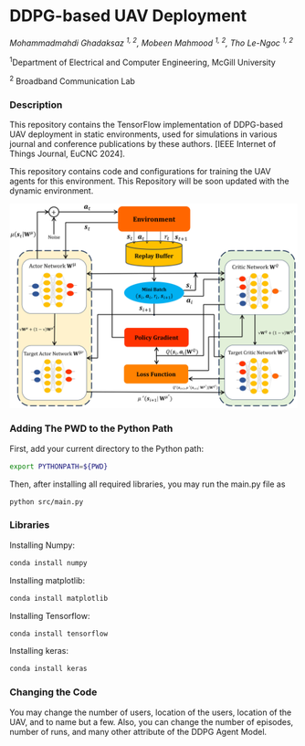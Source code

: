 # DDPG-based UAV Deployment
_Mohammadmahdi Ghadaksaz <sup>1, 2</sup>, Mobeen Mahmood <sup>1, 2</sup>, Tho Le-Ngoc <sup>1, 2</sup>_

<sup>1</sup>Department of Electrical and Computer Engineering, McGill University

<sup>2</sup> Broadband Communication Lab
### Description
This repository contains the TensorFlow implementation of DDPG-based UAV deployment in static environments, used for simulations in various journal and conference publications by these authors. [IEEE Internet of Things Journal, EuCNC 2024].

This repository contains code and configurations for training the UAV agents for this environment. This Repository will be soon updated with the dynamic environment.

![teaser](DDPG_Block.jpg) 

### Adding The PWD to the Python Path
First, add your current directory to the Python path:
```sh
export PYTHONPATH=${PWD}
```
Then, after installing all required libraries, you may run the main.py file as
```sh
python src/main.py
```
### Libraries
Installing Numpy:
```sh
conda install numpy
```
Installing matplotlib:
```sh
conda install matplotlib
```
Installing Tensorflow:
```sh
conda install tensorflow
```
Installing keras:
```sh
conda install keras
```
### Changing the Code

You may change the number of users, location of the users, location of the UAV, and to name but a few. Also, you can change the number of episodes, number of runs, and many other attribute of the DDPG Agent Model.

